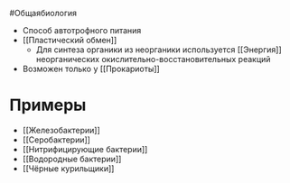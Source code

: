 #Общаябиология 
- Способ автотрофного питания
- [[Пластический обмен]]
	- Для синтеза органики из неорганики используется [[Энергия]] неорганических окислительно-восстановительных реакций
- Возможен только у [[Прокариоты]]
# Примеры
- [[Железобактерии]]
- [[Серобактерии]]
- [[Нитрифицирующие бактерии]]
- [[Водородные бактерии]]
- [[Чёрные курильщики]] 
